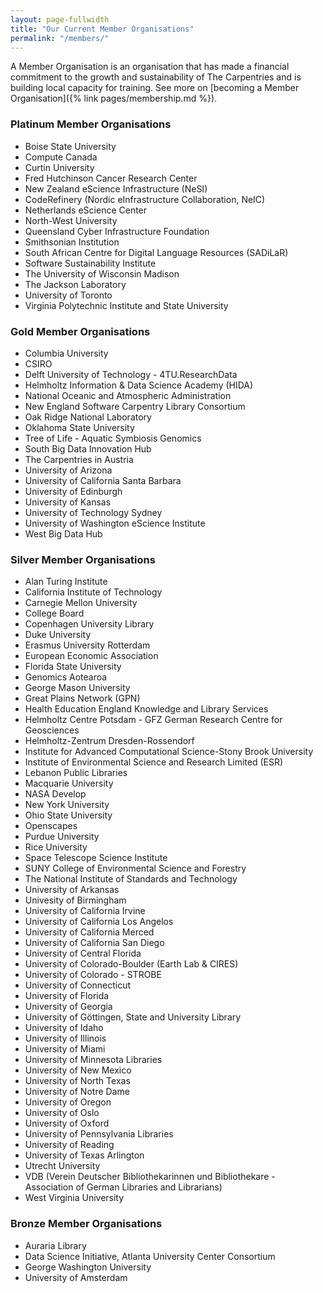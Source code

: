 ```yaml
---
layout: page-fullwidth
title: "Our Current Member Organisations"
permalink: "/members/"
---
```


A Member Organisation is an organisation that has made a financial commitment to
the growth and sustainability of The Carpentries and is building local capacity for training. See more on [becoming a Member Organisation]({% link pages/membership.md %}).

### Platinum Member Organisations

- Boise State University
- Compute Canada
- Curtin University
- Fred Hutchinson Cancer Research Center
- New Zealand eScience Infrastructure (NeSI)
- CodeRefinery (Nordic eInfrastructure Collaboration, NeIC)
- Netherlands eScience Center
- North-West University
- Queensland Cyber Infrastructure Foundation 
- Smithsonian Institution
- South African Centre for Digital Language Resources (SADiLaR)
- Software Sustainability Institute
- The University of Wisconsin Madison
- The Jackson Laboratory
- University of Toronto
- Virginia Polytechnic Institute and State University

### Gold Member Organisations

- Columbia University
- CSIRO
- Delft University of Technology - 4TU.ResearchData
- Helmholtz Information & Data Science Academy (HIDA)
- National Oceanic and Atmospheric Administration 
- New England Software Carpentry Library Consortium
- Oak Ridge National Laboratory
- Oklahoma State University
- Tree of Life - Aquatic Symbiosis Genomics
- South Big Data Innovation Hub
- The Carpentries in Austria
- University of Arizona
- University of California Santa Barbara
- University of Edinburgh
- University of Kansas
- University of Technology Sydney
- University of Washington eScience Institute
- West Big Data Hub

### Silver Member Organisations

- Alan Turing Institute
- California Institute of Technology
- Carnegie Mellon University
- College Board
- Copenhagen University Library
- Duke University
- Erasmus University Rotterdam
- European Economic Association
- Florida State University
- Genomics Aotearoa
- George Mason University
- Great Plains Network (GPN)
- Health Education England Knowledge and Library Services
- Helmholtz Centre Potsdam - GFZ German Research Centre for Geosciences
- Helmholtz-Zentrum Dresden-Rossendorf
- Institute for Advanced Computational Science-Stony Brook University
- Institute of Environmental Science and Research Limited (ESR)
- Lebanon Public Libraries
- Macquarie University
- NASA Develop
- New York University
- Ohio State University
- Openscapes
- Purdue University
- Rice University
- Space Telescope Science Institute
- SUNY College of Environmental Science and Forestry
- The National Institute of Standards and Technology
- University of Arkansas
- Univesity of Birmingham
- University of California Irvine
- University of California Los Angelos
- University of California Merced
- University of California San Diego
- University of Central Florida
- University of Colorado-Boulder (Earth Lab & CIRES)
- University of Colorado - STROBE
- University of Connecticut
- University of Florida
- University of Georgia 
- University of Göttingen, State and University Library
- University of Idaho
- University of Illinois
- University of Miami
- University of Minnesota Libraries
- University of New Mexico
- University of North Texas
- University of Notre Dame
- University of Oregon
- University of Oslo
- University of Oxford
- University of Pennsylvania Libraries
- University of Reading
- University of Texas Arlington
- Utrecht University
- VDB (Verein Deutscher Bibliothekarinnen und Bibliothekare - Association of German Libraries and Librarians)
- West Virginia University

### Bronze Member Organisations

- Auraria Library
- Data Science Initiative, Atlanta University Center Consortium
- George Washington University
- University of Amsterdam

